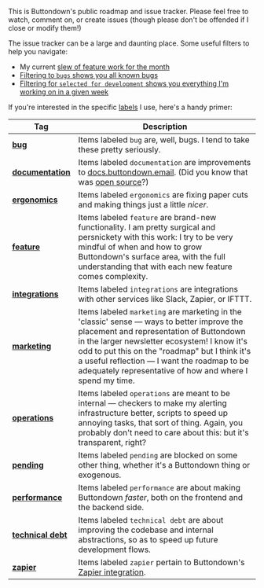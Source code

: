 This is Buttondown's public roadmap and issue tracker. Please feel free to watch, comment on, or create issues (though please don't be offended if I close or modify them!)

The issue tracker can be a large and daunting place. Some useful filters to help you navigate:

- My current [slew of feature work for the month](https://github.com/buttondown-email/roadmap/milestone/4)
- [Filtering to `bugs` shows you all known bugs](https://github.com/buttondown-email/roadmap/issues?q=is%3Aissue+is%3Aopen+label%3Abug)
- [Filtering for `selected for development` shows you everything I'm working on in a given week](https://github.com/buttondown-email/roadmap/labels/selected%20for%20development)

If you're interested in the specific [labels](https://github.com/buttondown-email/roadmap/labels) I use, here's a handy primer:

| Tag | Description |
| --- | --- |
| [**bug**](https://github.com/buttondown-email/roadmap/issues?q=is%3Aissue+is%3Aopen+label%3Abug) | Items labeled `bug` are, well, bugs. I tend to take these pretty seriously. |
| [**documentation**](https://github.com/buttondown-email/roadmap/issues?q=is%3Aissue+is%3Aopen+label%3Adocumenation) | Items labeled `documentation` are improvements to [docs.buttondown.email](https://docs.buttondown.email). (Did you know that was [open source](https://github.com/buttondown-email/docs)?) |
| [**ergonomics**](https://github.com/buttondown-email/roadmap/issues?q=is%3Aissue+is%3Aopen+label%3Aergonomics) | Items labeled `ergonomics` are fixing paper cuts and making things just a little _nicer_.  |
| [**feature**](https://github.com/buttondown-email/roadmap/issues?q=is%3Aissue+is%3Aopen+label%3Afeature) | Items labeled `feature` are brand-new functionality. I am pretty surgical and persnickety with this work: I try to be very mindful of when and how to grow Buttondown's surface area, with the full understanding that with each new feature comes complexity. |
| [**integrations**](https://github.com/buttondown-email/roadmap/issues?q=is%3Aissue+is%3Aopen+label%3Aintegrations) | Items labeled `integrations` are integrations with other services like Slack, Zapier, or IFTTT. |
| [**marketing**](https://github.com/buttondown-email/roadmap/issues?q=is%3Aissue+is%3Aopen+label%3Amarketing) | Items labeled `marketing` are marketing in the 'classic' sense — ways to better improve the placement and representation of Buttondown in the larger newsletter ecosystem! I know it's odd to put this on the "roadmap" but I think it's a useful reflection — I want the roadmap to be adequately representative of how and where I spend my time. |
| [**operations**](https://github.com/buttondown-email/roadmap/issues?q=is%3Aissue+is%3Aopen+label%3Aoperations) | Items labeled `operations` are meant to be internal — checkers to make my alerting infrastructure better, scripts to speed up annoying tasks, that sort of thing. Again, you probably don't need to care about this: but it's transparent, right? |
| [**pending**](https://github.com/buttondown-email/roadmap/issues?q=is%3Aissue+is%3Aopen+label%3Apending) | Items labeled `pending` are blocked on some other thing, whether it's a Buttondown thing or exogenous. |
| [**performance**](https://github.com/buttondown-email/roadmap/issues?q=is%3Aissue+is%3Aopen+label%3Aperformance) | Items labeled `performance` are about making Buttondown _faster_, both on the frontend and the backend side. |
| [**technical debt**](https://github.com/buttondown-email/roadmap/issues?q=is%3Aissue+is%3Aopen+label%3Atechnical-debt) | Items labeled `technical debt` are about improving the codebase and internal abstractions, so as to speed up future development flows. |
| [**zapier**](https://github.com/buttondown-email/roadmap/issues?q=is%3Aissue+is%3Aopen+label%3Azapier) | Items labeled `zapier` pertain to Buttondown's [Zapier integration](https://zapier.com/apps/buttondown/integrations). |

